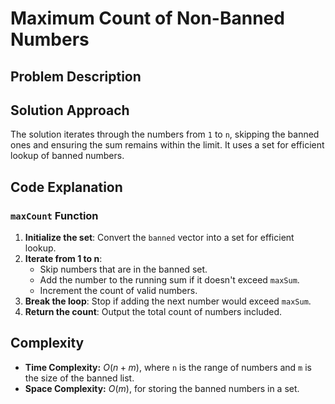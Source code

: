 # Maximum Count of Non-Banned Numbers

## Problem Description



## Solution Approach

The solution iterates through the numbers from `1` to `n`, skipping the banned ones and ensuring the sum remains within the limit. It uses a set for efficient lookup of banned numbers.

## Code Explanation

### `maxCount` Function

1. **Initialize the set**: Convert the `banned` vector into a set for efficient lookup.
2. **Iterate from 1 to n**:
   - Skip numbers that are in the banned set.
   - Add the number to the running sum if it doesn't exceed `maxSum`.
   - Increment the count of valid numbers.
3. **Break the loop**: Stop if adding the next number would exceed `maxSum`.
4. **Return the count**: Output the total count of numbers included.

## Complexity

- **Time Complexity:** $O(n + m)$, where `n` is the range of numbers and `m` is the size of the banned list.  
- **Space Complexity:** $O(m)$, for storing the banned numbers in a set.
